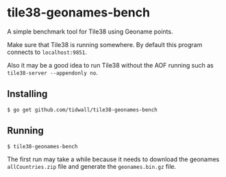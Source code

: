 # tile38-geonames-bench

A simple benchmark tool for Tile38 using Geoname points.

Make sure that Tile38 is running somewhere. 
By default this program connects to `localhost:9851`.

Also it may be a good idea to run Tile38 without the AOF running such 
as `tile38-server --appendonly no`.

## Installing

```
$ go get github.com/tidwall/tile38-geonames-bench
```

## Running

```
$ tile38-geonames-bench
```

The first run may take a while because it needs to download the geonames `allCountries.zip` file and generate the `geonames.bin.gz` file.
